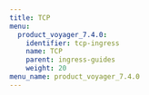 ```yaml
---
title: TCP
menu:
  product_voyager_7.4.0:
    identifier: tcp-ingress
    name: TCP
    parent: ingress-guides
    weight: 20
menu_name: product_voyager_7.4.0
---
```


